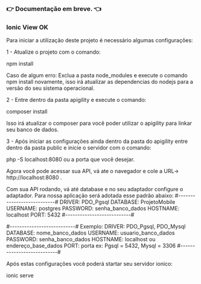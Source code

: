 ### :point_right: Documentação em breve. :point_left:
### Ionic View OK

Para iniciar a utilização deste projeto é necessário algumas configurações:

1 - Atualize o projeto com o comando:

npm install

Caso de algum erro:
Exclua a pasta node_modules e execute o comando npm install novamente,
isso irá atualizar as dependencias do nodejs para a versão do seu sistema operacional.

2 - Entre dentro da pasta apigility e execute o comando:

composer install

Isso irá atualizar o composer para você poder utilizar o apigility para linkar seu banco de dados.

3 - Após iniciar as configurações ainda dentro da pasta do apigility entre dentro da pasta public
e inicie o servidor com o comando:

php -S localhost:8080 ou a porta que você desejar.

Agora você pode acessar sua API, vá ate o navegador e cole a URL-> http://localhost:8080 .

Com sua API rodando, vá até database e no seu adaptador configure o adaptador.
Para nossa aplicação será adotada esse padrão abaixo:
#---------------------------#
DRIVER: PDO_Pgsql
DATABASE: ProjetoMobile
USERNAME: postgres
PASSWORD: senha_banco_dados
HOSTNAME: localhost
PORT: 5432
#---------------------------#

#---------------------------#
Exemplo:
DRIVER: PDO_Pgsql, PDO_Mysql
DATABASE: nome_banco_dados
USERNAME: usuario_banco_dados
PASSWORD: senha_banco_dados
HOSTNAME: localhost ou endereço_base_dados
PORT: porta ex: Pgsql = 5432, Mysql = 3306
#---------------------------#

Após estas configurações você poderá startar seu servidor ionico:

ionic serve


